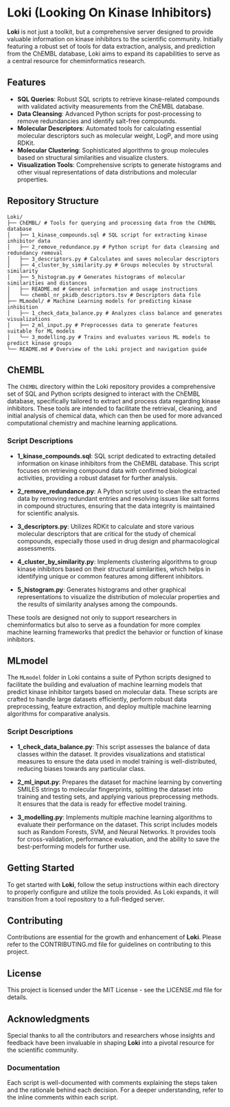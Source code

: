 # Loki (Looking On Kinase Inhibitors)

**Loki** is not just a toolkit, but a comprehensive server designed to provide valuable information on kinase inhibitors to the scientific community. Initially featuring a robust set of tools for data extraction, analysis, and prediction from the ChEMBL database, Loki aims to expand its capabilities to serve as a central resource for cheminformatics research.

## Features
- **SQL Queries**: Robust SQL scripts to retrieve kinase-related compounds with validated activity measurements from the ChEMBL database.
- **Data Cleansing**: Advanced Python scripts for post-processing to remove redundancies and identify salt-free compounds.
- **Molecular Descriptors**: Automated tools for calculating essential molecular descriptors such as molecular weight, LogP, and more using RDKit.
- **Molecular Clustering**: Sophisticated algorithms to group molecules based on structural similarities and visualize clusters.
- **Visualization Tools**: Comprehensive scripts to generate histograms and other visual representations of data distributions and molecular properties.

## Repository Structure

    Loki/
    ├── ChEMBL/ # Tools for querying and processing data from the ChEMBL database
    │   ├── 1_kinase_compounds.sql # SQL script for extracting kinase inhibitor data
    │   ├── 2_remove_redundance.py # Python script for data cleansing and redundancy removal
    │   ├── 3_descriptors.py # Calculates and saves molecular descriptors
    │   ├── 4_cluster_by_similarity.py # Groups molecules by structural similarity
    │   ├── 5_histogram.py # Generates histograms of molecular similarities and distances
    │   ├── README.md # General information and usage instructions
    │   └── chembl_nr_pkidb_descriptors.tsv # Descriptors data file
    ├── MLmodel/ # Machine Learning models for predicting kinase inhibition
    │   ├── 1_check_data_balance.py # Analyzes class balance and generates visualizations
    │   ├── 2_ml_input.py # Preprocesses data to generate features suitable for ML models
    │   └── 3_modelling.py # Trains and evaluates various ML models to predict kinase groups
    └── README.md # Overview of the Loki project and navigation guide

## ChEMBL

The `ChEMBL` directory within the Loki repository provides a comprehensive set of SQL and Python scripts designed to interact with the ChEMBL database, specifically tailored to extract and process data regarding kinase inhibitors. These tools are intended to facilitate the retrieval, cleaning, and initial analysis of chemical data, which can then be used for more advanced computational chemistry and machine learning applications.

### Script Descriptions

- **1_kinase_compounds.sql**: SQL script dedicated to extracting detailed information on kinase inhibitors from the ChEMBL database. This script focuses on retrieving compound data with confirmed biological activities, providing a robust dataset for further analysis.

- **2_remove_redundance.py**: A Python script used to clean the extracted data by removing redundant entries and resolving issues like salt forms in compound structures, ensuring that the data integrity is maintained for scientific analysis.

- **3_descriptors.py**: Utilizes RDKit to calculate and store various molecular descriptors that are critical for the study of chemical compounds, especially those used in drug design and pharmacological assessments.

- **4_cluster_by_similarity.py**: Implements clustering algorithms to group kinase inhibitors based on their structural similarities, which helps in identifying unique or common features among different inhibitors.

- **5_histogram.py**: Generates histograms and other graphical representations to visualize the distribution of molecular properties and the results of similarity analyses among the compounds.

These tools are designed not only to support researchers in cheminformatics but also to serve as a foundation for more complex machine learning frameworks that predict the behavior or function of kinase inhibitors.

## MLmodel

The `MLmodel` folder in Loki contains a suite of Python scripts designed to facilitate the building and evaluation of machine learning models that predict kinase inhibitor targets based on molecular data. These scripts are crafted to handle large datasets efficiently, perform robust data preprocessing, feature extraction, and deploy multiple machine learning algorithms for comparative analysis.

### Script Descriptions

- **1_check_data_balance.py**: This script assesses the balance of data classes within the dataset. It provides visualizations and statistical measures to ensure the data used in model training is well-distributed, reducing biases towards any particular class.

- **2_ml_input.py**: Prepares the dataset for machine learning by converting SMILES strings to molecular fingerprints, splitting the dataset into training and testing sets, and applying various preprocessing methods. It ensures that the data is ready for effective model training.

- **3_modelling.py**: Implements multiple machine learning algorithms to evaluate their performance on the dataset. This script includes models such as Random Forests, SVM, and Neural Networks. It provides tools for cross-validation, performance evaluation, and the ability to save the best-performing models for further use.

## Getting Started
To get started with **Loki**, follow the setup instructions within each directory to properly configure and utilize the tools provided. As Loki expands, it will transition from a tool repository to a full-fledged server.

## Contributing
Contributions are essential for the growth and enhancement of **Loki**. Please refer to the CONTRIBUTING.md file for guidelines on contributing to this project.

## License
This project is licensed under the MIT License - see the LICENSE.md file for details.

## Acknowledgments
Special thanks to all the contributors and researchers whose insights and feedback have been invaluable in shaping **Loki** into a pivotal resource for the scientific community.


### Documentation

Each script is well-documented with comments explaining the steps taken and the rationale behind each decision. For a deeper understanding, refer to the inline comments within each script.

